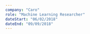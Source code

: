 ```yaml
---
company: "Caro"
role: "Machine Learning Researcher"
dateStart: "06/02/2018"
dateEnd: "09/09/2018"
---
```

